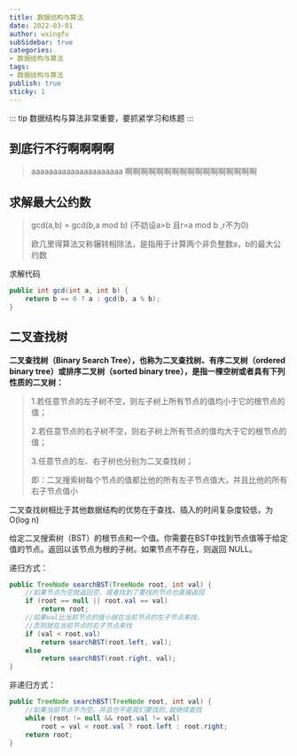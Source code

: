 ```yaml
---
title: 数据结构与算法
date: 2022-03-01
author: wxingfu
subSidebar: true
categories:
- 数据结构与算法
tags:
- 数据结构与算法
publish: true
sticky: 1
---
```


::: tip
数据结构与算法非常重要，要抓紧学习和练题
:::

<!-- more -->

## 到底行不行啊啊啊啊
> aaaaaaaaaaaaaaaaaaaaa
> 啊啊啊啊啊啊啊啊啊啊啊啊啊啊啊啊啊

## 求解最大公约数

> gcd(a,b) = gcd(b,a mod b) (不妨设a>b 且r=a mod b ,r不为0)
> 
> 欧几里得算法又称辗转相除法，是指用于计算两个非负整数a，b的最大公约数
> 

求解代码
```java
public int gcd(int a, int b) {
    return b == 0 ? a : gcd(b, a % b);
}
```

## 二叉查找树

**二叉查找树（Binary Search Tree），也称为二叉查找树、有序二叉树（ordered binary tree）或排序二叉树（sorted binary tree），是指一棵空树或者具有下列性质的二叉树：**

> 1.若任意节点的左子树不空，则左子树上所有节点的值均小于它的根节点的值；
>
> 2.若任意节点的右子树不空，则右子树上所有节点的值均大于它的根节点的值；
>
> 3.任意节点的左、右子树也分别为二叉查找树；
>
> 即：二叉搜索树每个节点的值都比他的所有左子节点值大，并且比他的所有右子节点值小

二叉查找树相比于其他数据结构的优势在于查找、插入的时间复杂度较低，为O(log n)

给定二叉搜索树（BST）的根节点和一个值。你需要在BST中找到节点值等于给定值的节点。返回以该节点为根的子树。如果节点不存在，则返回 NULL。

递归方式：

```java
public TreeNode searchBST(TreeNode root, int val) {
    //如果节点为空就返回空，或者找到了要找的节点也直接返回
    if (root == null || root.val == val)
        return root;
    //如果val比当前节点的值小就在当前节点的左子节点来找，
    //否则就在当前节点的右子节点来找
    if (val < root.val)
        return searchBST(root.left, val);
    else
        return searchBST(root.right, val);
}
```

非递归方式：
```java
public TreeNode searchBST(TreeNode root, int val) {
    //如果当前节点不为空，并且也不是我们要找的,就继续查找
    while (root != null && root.val != val)
        root = val < root.val ? root.left : root.right;
    return root;
}
```
